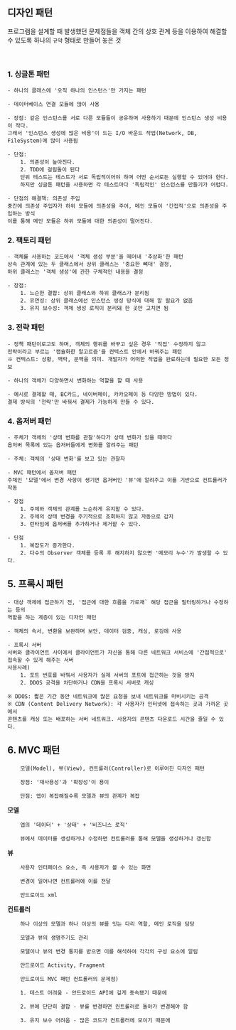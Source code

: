 ## 디자인 패턴
프로그램을 설계할 때 발생했던 문제점들을 
객체 간의 상호 관계 등을 이용하여 해결할 수 있도록 하나의 `규약` 형태로 만들어 놓은 것

<br>

### 1. 싱글톤 패턴

    - 하나의 클래스에 '오직 하나의 인스턴스'만 가지는 패턴
    
    - 데이터베이스 연결 모듈에 많이 사용

    - 장점: 같은 인스턴스를 서로 다른 모듈들이 공유하며 사용하기 때문에 인스턴스 생성 비용이 작다.
    그래서 '인스턴스 생성에 많은 비용'이 드는 I/O 바운드 작업(Network, DB, FileSystem)에 많이 사용됨

    - 단점: 
        1. 의존성이 높아진다.
        2. TDD에 걸림돌이 된다
        단위 테스트는 테스트가 서로 독립적이어야 하며 어떤 순서로든 실행할 수 있어야 한다.
        하지만 싱글톤 패턴을 사용하면 각 테스트마다 '독립적인' 인스턴스를 만들기가 어렵다.

    - 단점의 해결책: 의존성 주입
    중간에 의존성 주입자가 하위 모듈에 의존성을 주어, 메인 모듈이 '간접적'으로 의존성을 주입하는 방식
    이를 통해 메인 모듈은 하위 모듈에 대한 의존성이 떨어진다.

### 2. 팩토리 패턴

    - 객체를 사용하는 코드에서 '객체 생성 부분'을 떼어내 '추상화'한 패턴
    상속 관계에 있는 두 클래스에서 상위 클래스는 '중요한 뼈대' 결정, 
    하위 클래스는 '객체 생성'에 관한 구체적인 내용을 결정

    - 장점:
        1. 느슨한 결합: 상위 클래스와 하위 클래스가 분리됨
        2. 유연성: 상위 클래스에선 인스턴스 생성 방식에 대해 알 필요가 없음
        3. 유지 보수성: 객체 생성 로직이 분리돼 한 곳만 고치면 됨

### 3. 전략 패턴

    - 정책 패턴이로고도 하며, 객체의 행위를 바꾸고 싶은 경우 '직접' 수정하지 않고
    전략이라고 부르는 '캡슐화한 알고르즘'을 컨텍스트 안에서 바꿔주는 패턴
    ※ 컨텍스트: 상황, 맥락, 문맥을 의미. 개발자가 어떠한 작업을 완료하는데 필요한 모든 정보

    - 하나의 객체가 다양하면서 변화하는 역할을 할 때 사용

    - 예시로 결제할 때, BC카드, 네이버페이, 카카오페이 등 다양한 방법이 있다.
    결제 방식의 '전략'만 바꿔서 결제가 가능하게 만들 수 있다.

### 4. 옵저버 패턴

    - 주체가 객체의 '상태 변화를 관찰'하다가 상태 변화가 있을 때마다
    옵저버 목록에 있는 옵저버들에게 변화를 알려주는 패턴

    - 주체: 객체의 '상태 변화'를 보고 있는 관찰자

    - MVC 패턴에서 옵저버 패턴
    주체인 '모델'에서 변경 사항이 생기면 옵저버인 '뷰'에 알려주고 이를 기반으로 컨트롤러가 작동

    - 장점
        1. 주체와 객체의 관계를 느슨하게 유지할 수 있다.
        2. 주체의 상태 변경을 주기적으로 조회하지 않고 자동으로 감지
        3. 런타임에 옵저버를 추가하거나 제거할 수 있다.

    - 단점
        1. 복잡도가 증가한다.
        2. 다수의 Observer 객체를 등록 후 해지하지 않으면 '메모리 누수'가 발생할 수 있다.

## 5. 프록시 패턴

    - 대상 객체에 접근하기 전, '접근에 대한 흐름을 가로채` 해당 접근을 필터링하거나 수정하는 등의
    역할을 하는 계층이 있는 디자인 패턴

    - 객체의 속서, 변환을 보완하며 보안, 데이터 검증, 캐싱, 로깅에 사용

    - 프록시 서버
    서버와 클라이언트 사이에서 클라이언트가 자신을 통해 다른 네트워크 서비스에 '간접적으로'
    접속할 수 있게 해주는 서버
    사용사례)
        1. 포트 번호를 바꿔서 사용자가 실제 서버의 포트에 접근하는 것을 방지
        2. DDOS 공격을 차단하거나 CDN을 프록시 서버로 캐싱
        
    ※ DDOS: 짧은 기간 동안 네트워크에 많은 요청을 보내 네트워크를 마비시키는 공격
    ※ CDN (Content Delivery Network): 각 사용자가 인터넷에 접속하는 곳과 가까운 곳에서
    콘텐츠를 캐싱 또는 배포하는 서버 네트워크. 사용자의 콘텐츠 다운로드 시간을 줄일 수 있다.
    
## 6. MVC 패턴

        모델(Model), 뷰(View), 컨트롤러(Controller)로 이루어진 디자인 패턴

        장점: '재사용성'과 '확장성'이 용이
        
        단점: 앱이 복잡해질수록 모델과 뷰의 관계가 복잡

**모델**

        앱의 '데이터' + '상태' + '비즈니스 로직'

        뷰에서 데이터를 생성하거나 수정하면 컨트롤러를 통해 모델을 생성하거나 갱신함

**뷰**

        사용자 인터페이스 요소, 즉 사용자가 볼 수 있는 화면

        변경이 일어나면 컨트롤러에 이를 전달

        안드로이드 xml

**컨트롤러**

        하나 이상의 모델과 하나 이상의 뷰를 잇는 다리 역할, 메인 로직을 담당

        모델과 뷰의 생명주기도 관리

        모델이나 뷰의 변경 통지를 받으면 이를 해석하여 각각의 구성 요소에 알림

        안드로이드 Activity, Fragment

        안드로이드 MVC 패턴 컨트롤러의 문제점)
        
        1. 테스트 어려움 - 안드로이드 API에 깊게 종속됐기 때문에

        2. 뷰에 단단히 결합 - 뷰를 변경하면 컨트롤러로 돌아가 변경해야 함

        3. 유지 보수 어려움 - 많은 코드가 컨트롤러에 모이기 때문에